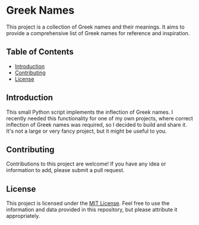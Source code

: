 # Greek Names

This project is a collection of Greek names and their meanings. It aims to provide a comprehensive list of Greek names for reference and inspiration.

## Table of Contents

- [Introduction](#introduction)
- [Contributing](#contributing)
- [License](#license)

## Introduction

This small Python script implements the inflection of Greek names. I recently needed this functionality for one of my own projects, where correct inflection of Greek names was required, so I decided to build and share it. It's not a large or very fancy project, but it might be useful to you.

## Contributing

Contributions to this project are welcome! If you have any idea or information to add, please submit a pull request.

## License

This project is licensed under the [MIT License](LICENSE). Feel free to use the information and data provided in this repository, but please attribute it appropriately.
